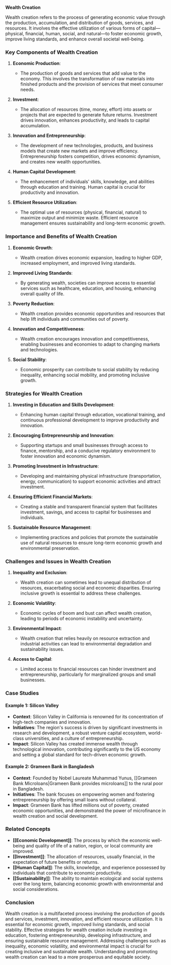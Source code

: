 **Wealth Creation**

Wealth creation refers to the process of generating economic value through the production, accumulation, and distribution of goods, services, and resources. It involves the effective utilization of various forms of capital—physical, financial, human, social, and natural—to foster economic growth, improve living standards, and enhance overall societal well-being.

### Key Components of Wealth Creation

1. **Economic Production**:
   - The production of goods and services that add value to the economy. This involves the transformation of raw materials into finished products and the provision of services that meet consumer needs.

2. **Investment**:
   - The allocation of resources (time, money, effort) into assets or projects that are expected to generate future returns. Investment drives innovation, enhances productivity, and leads to capital accumulation.

3. **Innovation and Entrepreneurship**:
   - The development of new technologies, products, and business models that create new markets and improve efficiency. Entrepreneurship fosters competition, drives economic dynamism, and creates new wealth opportunities.

4. **Human Capital Development**:
   - The enhancement of individuals' skills, knowledge, and abilities through education and training. Human capital is crucial for productivity and innovation.

5. **Efficient Resource Utilization**:
   - The optimal use of resources (physical, financial, natural) to maximize output and minimize waste. Efficient resource management ensures sustainability and long-term economic growth.

### Importance and Benefits of Wealth Creation

1. **Economic Growth**:
   - Wealth creation drives economic expansion, leading to higher GDP, increased employment, and improved living standards.

2. **Improved Living Standards**:
   - By generating wealth, societies can improve access to essential services such as healthcare, education, and housing, enhancing overall quality of life.

3. **Poverty Reduction**:
   - Wealth creation provides economic opportunities and resources that help lift individuals and communities out of poverty.

4. **Innovation and Competitiveness**:
   - Wealth creation encourages innovation and competitiveness, enabling businesses and economies to adapt to changing markets and technologies.

5. **Social Stability**:
   - Economic prosperity can contribute to social stability by reducing inequality, enhancing social mobility, and promoting inclusive growth.

### Strategies for Wealth Creation

1. **Investing in Education and Skills Development**:
   - Enhancing human capital through education, vocational training, and continuous professional development to improve productivity and innovation.

2. **Encouraging Entrepreneurship and Innovation**:
   - Supporting startups and small businesses through access to finance, mentorship, and a conducive regulatory environment to foster innovation and economic dynamism.

3. **Promoting Investment in Infrastructure**:
   - Developing and maintaining physical infrastructure (transportation, energy, communication) to support economic activities and attract investment.

4. **Ensuring Efficient Financial Markets**:
   - Creating a stable and transparent financial system that facilitates investment, savings, and access to capital for businesses and individuals.

5. **Sustainable Resource Management**:
   - Implementing practices and policies that promote the sustainable use of natural resources to ensure long-term economic growth and environmental preservation.

### Challenges and Issues in Wealth Creation

1. **Inequality and Exclusion**:
   - Wealth creation can sometimes lead to unequal distribution of resources, exacerbating social and economic disparities. Ensuring inclusive growth is essential to address these challenges.

2. **Economic Volatility**:
   - Economic cycles of boom and bust can affect wealth creation, leading to periods of economic instability and uncertainty.

3. **Environmental Impact**:
   - Wealth creation that relies heavily on resource extraction and industrial activities can lead to environmental degradation and sustainability issues.

4. **Access to Capital**:
   - Limited access to financial resources can hinder investment and entrepreneurship, particularly for marginalized groups and small businesses.

### Case Studies

#### Example 1: **Silicon Valley**

- **Context**: Silicon Valley in California is renowned for its concentration of high-tech companies and innovation.
- **Initiatives**: The region's success is driven by significant investments in research and development, a robust venture capital ecosystem, world-class universities, and a culture of entrepreneurship.
- **Impact**: Silicon Valley has created immense wealth through technological innovation, contributing significantly to the US economy and setting a global standard for tech-driven economic growth.

#### Example 2: **Grameen Bank in Bangladesh**

- **Context**: Founded by Nobel Laureate Muhammad Yunus, [[Grameen Bank  Microloans|Grameen Bank provides microloans]] to the rural poor in Bangladesh.
- **Initiatives**: The bank focuses on empowering women and fostering entrepreneurship by offering small loans without collateral.
- **Impact**: Grameen Bank has lifted millions out of poverty, created economic opportunities, and demonstrated the power of microfinance in wealth creation and social development.

### Related Concepts

- **[[Economic Development]]**: The process by which the economic well-being and quality of life of a nation, region, or local community are improved.
- **[[Investment]]**: The allocation of resources, usually financial, in the expectation of future benefits or returns.
- **[[Human Capital]]**: The skills, knowledge, and experience possessed by individuals that contribute to economic productivity.
- **[[Sustainability]]**: The ability to maintain ecological and social systems over the long term, balancing economic growth with environmental and social considerations.

### Conclusion

Wealth creation is a multifaceted process involving the production of goods and services, investment, innovation, and efficient resource utilization. It is essential for economic growth, improved living standards, and social stability. Effective strategies for wealth creation include investing in education, fostering entrepreneurship, developing infrastructure, and ensuring sustainable resource management. Addressing challenges such as inequality, economic volatility, and environmental impact is crucial for creating inclusive and sustainable wealth. Understanding and promoting wealth creation can lead to a more prosperous and equitable society.